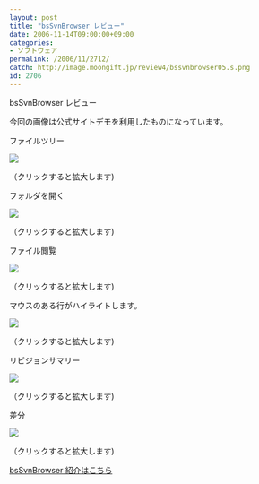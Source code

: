 ```yaml
---
layout: post
title: "bsSvnBrowser レビュー"
date: 2006-11-14T09:00:00+09:00
categories:
- ソフトウェア
permalink: /2006/11/2712/
catch: http://image.moongift.jp/review4/bssvnbrowser05.s.png
id: 2706
---
```

bsSvnBrowser レビュー  
<!--more-->

今回の画像は公式サイトデモを利用したものになっています。

  

ファイルツリー

  

[![](http://image.moongift.jp/review4/bssvnbrowser01.s.png)](http://image.moongift.jp/review4/bssvnbrowser01.png)  
  
（クリックすると拡大します)

  

フォルダを開く

  

[![](http://image.moongift.jp/review4/bssvnbrowser02.s.png)](http://image.moongift.jp/review4/bssvnbrowser02.png)  
  
（クリックすると拡大します)

  

ファイル閲覧

  

[![](http://image.moongift.jp/review4/bssvnbrowser03.s.png)](http://image.moongift.jp/review4/bssvnbrowser03.png)  
  
（クリックすると拡大します)

  

マウスのある行がハイライトします。

  

[![](http://image.moongift.jp/review4/bssvnbrowser05.s.png)](http://image.moongift.jp/review4/bssvnbrowser05.png)  
  
（クリックすると拡大します)

  

リビジョンサマリー

  

  

[![](http://image.moongift.jp/review4/bssvnbrowser04.s.png)](http://image.moongift.jp/review4/bssvnbrowser04.png)  
  
（クリックすると拡大します)

  

差分

  

[![](http://image.moongift.jp/review4/bssvnbrowser06.s.png)](http://image.moongift.jp/review4/bssvnbrowser06.png)  
  
（クリックすると拡大します)

  

[bsSvnBrowser 紹介はこちら](http://oss.moongift.jp/intro/i-2711.html)


